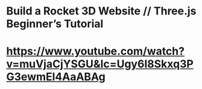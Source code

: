 # Build a Rocket 3D Website // Three.js Beginner’s Tutorial
# https://www.youtube.com/watch?v=muVjaCjYSGU&lc=Ugy6I8Skxq3PG3ewmEl4AaABAg
